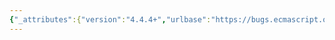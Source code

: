 ```yaml
---
{"_attributes":{"version":"4.4.4+","urlbase":"https://bugs.ecmascript.org/","maintainer":"dherman@mozilla.com"},"bug":{"bug_id":2076,"creation_ts":"2013-10-22 10:26:00 -0700","short_desc":"19.1.3.5, Object.freeze: Typo \"throw, return\"","delta_ts":"2013-10-29 09:46:32 -0700","product":"Draft for 6th Edition","component":"editorial issue","version":"Rev 19: September 27, 2013 Draft","rep_platform":"All","op_sys":"All","bug_status":"RESOLVED","resolution":"FIXED","priority":"Normal","bug_severity":"normal","everconfirmed":true,"reporter":{"uid":"andrebargull","name":"André Bargull"},"assigned_to":{"uid":"allen","name":"Allen Wirfs-Brock"},"long_desc":[{"commentid":5935,"comment_count":0,"who":{"uid":"andrebargull","name":"André Bargull"},"bug_when":"2013-10-22 10:26:38 -0700","thetext":"19.1.3.5 Object.freeze, step 1:\n\nRemove \"throw\"."},{"commentid":5936,"comment_count":1,"who":{"uid":"allen","name":"Allen Wirfs-Brock"},"bug_when":"2013-10-22 12:20:06 -0700","thetext":"fixed in rev20 editor's draft"},{"commentid":6145,"comment_count":2,"who":{"uid":"allen","name":"Allen Wirfs-Brock"},"bug_when":"2013-10-29 09:46:32 -0700","thetext":"fixed in rev20 draft, Oct. 28, 2013"}]}}
---
```

